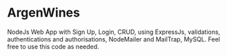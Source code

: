 # ArgenWines
NodeJs Web App with Sign Up, Login, CRUD, using ExpressJs, validations, authentications and authorisations, NodeMailer and MailTrap, MySQL. Feel free to use this code as needed.
